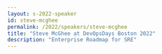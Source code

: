 ```yaml
---
layout: s-2022-speaker
id: steve-mcghee
permalink: /2022/speakers/steve-mcghee
title: "Steve McGhee at DevOpsDays Boston 2022"
description: "Enterprise Roadmap for SRE"
---
```

    
